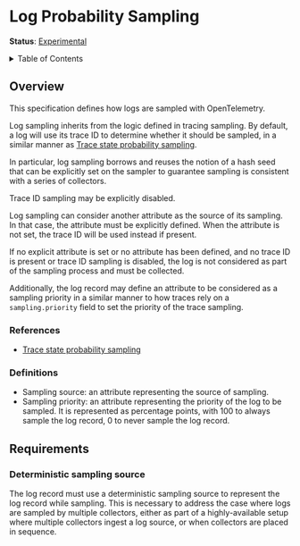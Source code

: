 # Log Probability Sampling

**Status**: [Experimental](../document-status.md)

<details>
<summary>Table of Contents</summary>

<!-- toc -->

- [Overview](#overview)
  * [References](#references)
  * [Definitions](#definitions)
- [Requirements](#requirements)
  * [Deterministic sampling source](#deterministic-sampling-source)

<!-- tocstop -->

</details>

## Overview

This specification defines how logs are sampled with OpenTelemetry.

Log sampling inherits from the logic defined in tracing sampling. By default, a log will use its trace ID to determine
whether it should be sampled, in a similar manner as [Trace state probability sampling](../trace/tracestate-probability-sampling.md).

In particular, log sampling borrows and reuses the notion of a hash seed that can be explicitly set on the sampler
to guarantee sampling is consistent with a series of collectors.

Trace ID sampling may be explicitly disabled.

Log sampling can consider another attribute as the source of its sampling. In that case, the attribute must be explicitly defined.
When the attribute is not set, the trace ID will be used instead if present.

If no explicit attribute is set or no attribute has been defined, and no trace ID is present or trace ID sampling is disabled,
the log is not considered as part of the sampling process and must be collected.

Additionally, the log record may define an attribute to be considered as a sampling priority in a similar manner to how
traces rely on a `sampling.priority` field to set the priority of the trace sampling.

### References

* [Trace state probability sampling](../trace/tracestate-probability-sampling.md)

### Definitions

* Sampling source: an attribute representing the source of sampling.
* Sampling priority: an attribute representing the priority of the log to be sampled. It is represented as percentage points, with 100 to always sample the log record, 0 to never sample the log record.  

## Requirements

### Deterministic sampling source

The log record must use a deterministic sampling source to represent the log record while sampling.
This is necessary to address the case where logs are sampled by multiple collectors, either as part of a highly-available setup where multiple collectors ingest a log source,
or when collectors are placed in sequence.
